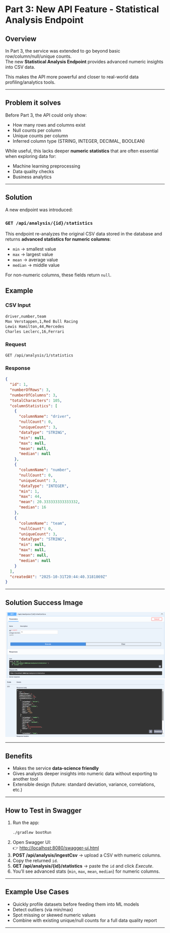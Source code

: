 # Part 3: New API Feature - Statistical Analysis Endpoint 

## Overview
In Part 3, the service was extended to go beyond basic row/column/null/unique counts.  
The new **Statistical Analysis Endpoint** provides advanced numeric insights into CSV data.  

This makes the API more powerful and closer to real-world data profiling/analytics tools.  

---

## Problem it solves
Before Part 3, the API could only show:
- How many rows and columns exist  
- Null counts per column  
- Unique counts per column  
- Inferred column type (STRING, INTEGER, DECIMAL, BOOLEAN)  

While useful, this lacks deeper **numeric statistics** that are often essential when exploring data for:
- Machine learning preprocessing  
- Data quality checks  
- Business analytics  

---

## Solution
A new endpoint was introduced:  

### `GET /api/analysis/{id}/statistics`  

This endpoint re-analyzes the original CSV data stored in the database and returns **advanced statistics for numeric columns**:

- `min` → smallest value  
- `max` → largest value  
- `mean` → average value  
- `median` → middle value  

For non-numeric columns, these fields return `null`.  

## Example

### CSV Input
```csv
driver,number,team
Max Verstappen,1,Red Bull Racing
Lewis Hamilton,44,Mercedes
Charles Leclerc,16,Ferrari
```

### Request
```http
GET /api/analysis/1/statistics
```

### Response
```json
{
  "id": 1,
  "numberOfRows": 3,
  "numberOfColumns": 3,
  "totalCharacters": 105,
  "columnStatistics": [
    {
      "columnName": "driver",
      "nullCount": 0,
      "uniqueCount": 3,
      "dataType": "STRING",
      "min": null,
      "max": null,
      "mean": null,
      "median": null
    },
    {
      "columnName": "number",
      "nullCount": 0,
      "uniqueCount": 3,
      "dataType": "INTEGER",
      "min": 1,
      "max": 44,
      "mean": 20.333333333333332,
      "median": 16
    },
    {
      "columnName": "team",
      "nullCount": 0,
      "uniqueCount": 3,
      "dataType": "STRING",
      "min": null,
      "max": null,
      "mean": null,
      "median": null
    }
  ],
  "createdAt": "2025-10-31T20:44:40.3181869Z"
}
```

---
## Solution Success Image
![Test 2 Summary – 100% Successful](/images/newFeature.png)
![Test 2 Summary – 100% Successful](/images/newFeature2.png)

---

## Benefits
- Makes the service **data-science friendly**  
- Gives analysts deeper insights into numeric data without exporting to another tool  
- Extensible design (future: standard deviation, variance, correlations, etc.)  

---

## How to Test in Swagger
1. Run the app:  
   ```bash
   ./gradlew bootRun
   ```
2. Open Swagger UI:  
   👉 [http://localhost:8080/swagger-ui.html](http://localhost:8080/swagger-ui.html)  
3. **POST /api/analysis/ingestCsv** → upload a CSV with numeric columns.  
4. Copy the returned `id`.  
5. **GET /api/analysis/{id}/statistics** → paste the `id` and click *Execute*.  
6. You’ll see advanced stats (`min`, `max`, `mean`, `median`) for numeric columns.  

---

## Example Use Cases
- Quickly profile datasets before feeding them into ML models  
- Detect outliers (via min/max)  
- Spot missing or skewed numeric values  
- Combine with existing unique/null counts for a full data quality report  

---

